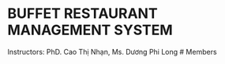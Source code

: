 <h1>BUFFET RESTAURANT MANAGEMENT SYSTEM</h1>
Instructors: PhD. Cao Thị Nhạn, Ms. Dương Phi Long
# Members

